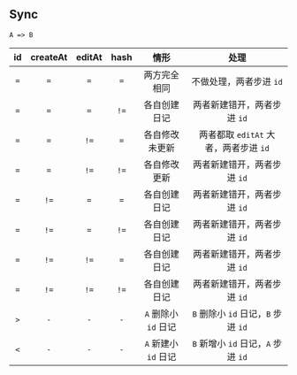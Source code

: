 ## Sync

`A => B`

| id  | createAt | editAt | hash |         情形         |                 处理                  |
| :-: | :------: | :----: | :--: | :------------------: | :-----------------------------------: |
| `=` |   `=`    |  `=`   | `=`  |     两方完全相同     |        不做处理，两者步进 `id`        |
| `=` |   `=`    |  `=`   | `!=` |     各自创建日记     |      两者新建错开，两者步进 `id`      |
| `=` |   `=`    |  `!=`  | `=`  |    各自修改未更新    | 两者都取 `editAt` 大者，两者步进 `id` |
| `=` |   `=`    |  `!=`  | `!=` |     各自修改更新     |      两者新建错开，两者步进 `id`      |
| `=` |   `!=`   |  `=`   | `=`  |     各自创建日记     |      两者新建错开，两者步进 `id`      |
| `=` |   `!=`   |  `=`   | `!=` |     各自创建日记     |      两者新建错开，两者步进 `id`      |
| `=` |   `!=`   |  `!=`  | `=`  |     各自创建日记     |      两者新建错开，两者步进 `id`      |
| `=` |   `!=`   |  `!=`  | `!=` |     各自创建日记     |      两者新建错开，两者步进 `id`      |
| `>` |   `-`    |  `-`   | `-`  | `A` 删除小 `id` 日记 |  `B` 删除小 `id` 日记，`B` 步进 `id`  |
| `<` |   `-`    |  `-`   | `-`  | `A` 新建小 `id` 日记 |  `B` 新增小 `id` 日记，`A` 步进 `id`  |

